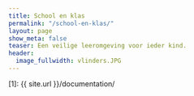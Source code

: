 ```yaml
---
title: School en klas
permalink: "/school-en-klas/"
layout: page
show_meta: false
teaser: Een veilige leeromgeving voor ieder kind.
header:
  image_fullwidth: vlinders.JPG
---
```


 [1]: {{ site.url }}/documentation/

